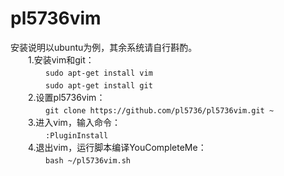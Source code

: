 # pl5736vim
安装说明以ubuntu为例，其余系统请自行斟酌。<br>
　　1.安装vim和git：<br>
　　　　```sudo apt-get install vim```<br>
　　　　```sudo apt-get install git```<br>
　　2.设置pl5736vim：<br>
　　　　```git clone https://github.com/pl5736/pl5736vim.git ~```<br>
　　3.进入vim，输入命令：<br>
　　　　```:PluginInstall```<br>
　　4.退出vim，运行脚本编译YouCompleteMe：<br>
　　　　```bash ~/pl5736vim.sh```<br>

